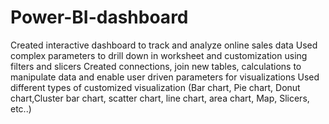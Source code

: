 # Power-BI-dashboard
Created interactive dashboard to track and analyze online sales data
Used complex parameters to drill down in worksheet and customization using filters and slicers
Created connections, join new tables, calculations to manipulate data and enable user driven parameters for visualizations
Used different types of customized visualization (Bar chart, Pie chart, Donut chart,Cluster bar chart, scatter chart, line chart, area chart, Map, Slicers, etc..)
